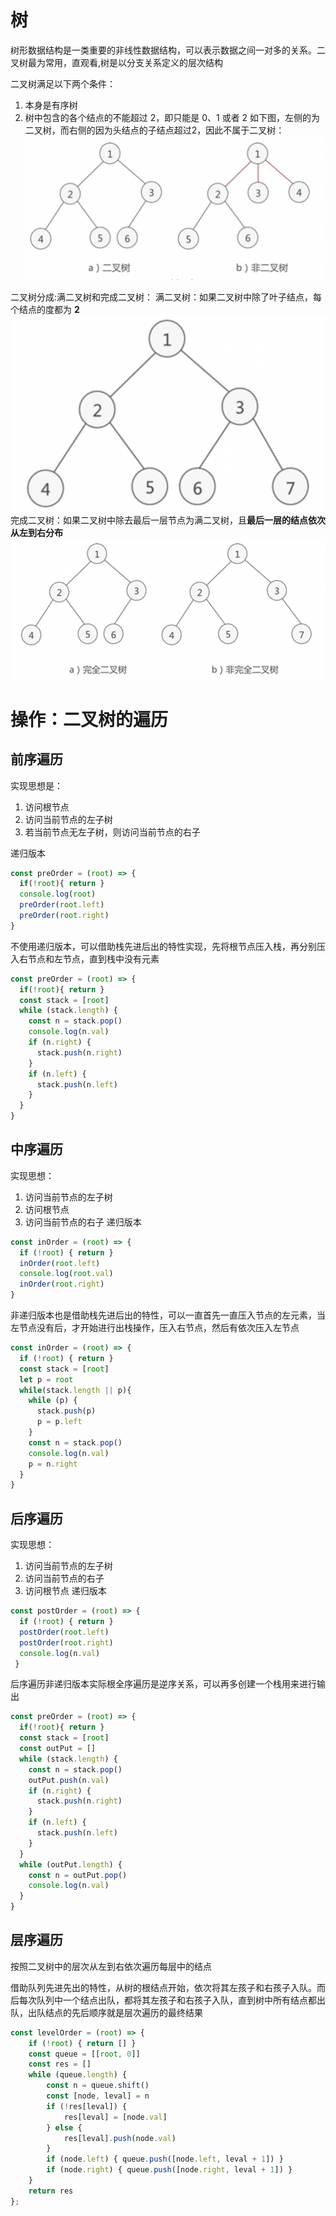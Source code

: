
# 树
树形数据结构是一类重要的非线性数据结构，可以表示数据之间一对多的关系。二叉树最为常用，直观看,树是以分支关系定义的层次结构

二叉树满足以下两个条件：  
1. 本身是有序树
2. 树中包含的各个结点的不能超过 2，即只能是 0、1 或者 2
如下图，左侧的为二叉树，而右侧的因为头结点的子结点超过2，因此不属于二叉树：
![树](../img/tree.png)

二叉树分成:满二叉树和完成二叉树：
满二叉树：如果二叉树中除了叶子结点，每个结点的度都为 **2**
![树](../img/treefull.png)
完成二叉树：如果二叉树中除去最后一层节点为满二叉树，且**最后一层的结点依次从左到右分布**
![树](../img/treefin.png)


# 操作：二叉树的遍历
## 前序遍历
实现思想是：
1. 访问根节点
2. 访问当前节点的左子树
3. 若当前节点无左子树，则访问当前节点的右子

递归版本  
```js
const preOrder = (root) => {
  if(!root){ return }
  console.log(root)
  preOrder(root.left)
  preOrder(root.right)
}
```
不使用递归版本，可以借助栈先进后出的特性实现，先将根节点压入栈，再分别压入右节点和左节点，直到栈中没有元素
```js
const preOrder = (root) => {
  if(!root){ return }
  const stack = [root]
  while (stack.length) {
    const n = stack.pop()
    console.log(n.val)
    if (n.right) {
      stack.push(n.right)
    }
    if (n.left) {
      stack.push(n.left)
    }
  }
}
```
## 中序遍历
实现思想：
1. 访问当前节点的左子树
2. 访问根节点
3. 访问当前节点的右子
递归版本
```js
const inOrder = (root) => {
  if (!root) { return }
  inOrder(root.left)
  console.log(root.val)
  inOrder(root.right)
}
```
非递归版本也是借助栈先进后出的特性，可以一直首先一直压入节点的左元素，当左节点没有后，才开始进行出栈操作，压入右节点，然后有依次压入左节点
```js
const inOrder = (root) => {
  if (!root) { return }
  const stack = [root]
  let p = root
  while(stack.length || p){
    while (p) {
      stack.push(p)
      p = p.left
    }
    const n = stack.pop()
    console.log(n.val)
    p = n.right
  }
}
```
## 后序遍历
实现思想：
1. 访问当前节点的左子树
2. 访问当前节点的右子
3. 访问根节点
递归版本
```js
const postOrder = (root) => {
  if (!root) { return }
  postOrder(root.left)
  postOrder(root.right)
  console.log(n.val)
 }
```
后序遍历非递归版本实际根全序遍历是逆序关系，可以再多创建一个栈用来进行输出
```js
const preOrder = (root) => {
  if(!root){ return }
  const stack = [root]
  const outPut = []
  while (stack.length) {
    const n = stack.pop()
    outPut.push(n.val)
    if (n.right) {
      stack.push(n.right)
    }
    if (n.left) {
      stack.push(n.left)
    }
  }
  while (outPut.length) {
    const n = outPut.pop()
    console.log(n.val)
  }
}
```
## 层序遍历
按照二叉树中的层次从左到右依次遍历每层中的结点

借助队列先进先出的特性，从树的根结点开始，依次将其左孩子和右孩子入队。而后每次队列中一个结点出队，都将其左孩子和右孩子入队，直到树中所有结点都出队，出队结点的先后顺序就是层次遍历的最终结果
```js
const levelOrder = (root) => {
    if (!root) { return [] }
    const queue = [[root, 0]]
    const res = []
    while (queue.length) {
        const n = queue.shift()
        const [node, leval] = n
        if (!res[leval]) {
            res[leval] = [node.val]
        } else {
            res[leval].push(node.val)
        }
        if (node.left) { queue.push([node.left, leval + 1]) }
        if (node.right) { queue.push([node.right, leval + 1]) }
    }
    return res
};
```
